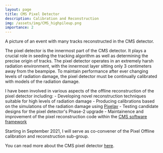 ```yaml
---
layout: page
title: CMS Pixel Detector
description: Calibration and Reconstruction
img: /assets/img/CMS_highpileup.png
importance: 2
---
```

<div class="row">
    <div style="text-align: center">
        <img class="img-fluid rounded z-depth-1" src="{{ '/assets/img/CMS_highpileup.png' | relative_url }}" alt="" title="CMS Collisions"/>
    </div>
</div>
<div class="caption">
    A picture of an event with many tracks reconstructed in the CMS detector.
</div>

The pixel detector is the innermost part of the CMS detector. It plays
a crucial role in seeding the tracking algorithm as well as determining the
precise origin of tracks. 
The pixel detector operates in an extremely harsh radiation environment, with the innermost layer sitting only 3 centimeters away from the 
beampipe. 
To maintain performance after ever changing levels of radiation damage, the
pixel detector must be continually calibrated with models of the radiation
damage. 

I have been involved in various aspects of the offline reconstruction of the
pixel detector including:
    - Developing novel reconstruction techniques suitable for high levels of radiation damage
    - Producing calibrations based on the simulations of the radiation damage using [Pixelav](https://inspirehep.net/literature/772925)
    - Testing candidate designs for the pixel detector's Phase-2 upgrade
    - Maintainence and improvement of the pixel reconstruction code within the [CMS software framework](http://cms-sw.github.io/)

Starting in September 2021, I will serve as co-convener of the Pixel Offline
calibration and reconstruction sub-group.

You can read more about the CMS pixel detector [here](https://arxiv.org/abs/2012.14304).
   
<div class="row  justify-content-sm-center">
    <div style="text-align: center">
        <img class="img-fluid rounded z-depth-1" src="{{ '/assets/img/The-structure-of-the-CMS-Pixel-Detector.png ' | relative_url }}" alt="" title="The pixel detector"/>
    </div>
</div>

      


